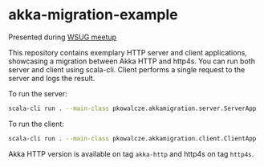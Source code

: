 # akka-migration-example

Presented during [WSUG meetup](https://www.meetup.com/wroclaw-scala-user-group/events/295606178)

This repository contains exemplary HTTP server and client applications, showcasing a migration between Akka HTTP and http4s. You can run both server and client using scala-cli. Client performs a single request to the server and logs the result.

To run the server:

```bash
scala-cli run . --main-class pkowalcze.akkamigration.server.ServerApp
```

To run the client: 

```bash
scala-cli run . --main-class pkowalcze.akkamigration.client.ClientApp
```

Akka HTTP version is available on tag `akka-http` and http4s on tag `http4s`.